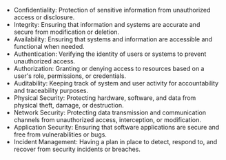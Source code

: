 - Confidentiality: Protection of sensitive information from unauthorized access or disclosure. 
- Integrity: Ensuring that information and systems are accurate and secure from modification or deletion.
- Availability: Ensuring that systems and information are accessible and functional when needed.
- Authentication: Verifying the identity of users or systems to prevent unauthorized access. 
- Authorization: Granting or denying access to resources based on a user's role, permissions, or credentials. 
- Auditability: Keeping track of system and user activity for accountability and traceability purposes. 
- Physical Security: Protecting hardware, software, and data from physical theft, damage, or destruction. 
- Network Security: Protecting data transmission and communication channels from unauthorized access, interception, or modification. 
- Application Security: Ensuring that software applications are secure and free from vulnerabilities or bugs. 
- Incident Management: Having a plan in place to detect, respond to, and recover from security incidents or breaches.